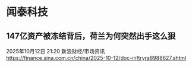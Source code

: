 
# 闻泰科技

## 147亿资产被冻结背后，荷兰为何突然出手这么狠  
2025年10月12日 21:20 新浪财经/市场资讯  
https://finance.sina.com.cn/china/2025-10-12/doc-inftryra8988627.shtml

